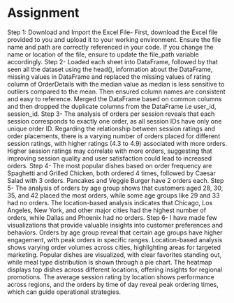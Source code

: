 # Assignment
Step 1: Download and Import the Excel File- First, download the Excel file provided to you and upload it to your working environment. Ensure the file name and path are correctly referenced in your code. If you change the name or location of the file, ensure to update the file_path variable accordingly.
Step 2- Loaded each sheet into DataFrame, followed by that seen all the dataset using the head(), information about the DataFrame, missing values in DataFrame and replaced the missing values of rating column of OrderDetails with the median value as median is less sensitive to outliers compared to the mean. Then ensured column names are consistent and easy to reference. Merged the DataFrame based on common columns and then dropped the duplicate columns from the DataFrame i.e user_id, session_id.
Step 3- The analysis of orders per session reveals that each session corresponds to exactly one order, as all session IDs have only one unique order ID. Regarding the relationship between session ratings and order placements, there is a varying number of orders placed for different session ratings, with higher ratings (4.3 to 4.9) associated with more orders. Higher session ratings may correlate with more orders, suggesting that improving session quality and user satisfaction could lead to increased orders.
Step 4- The most popular dishes based on order frequency are Spaghetti and Grilled Chicken, both ordered 4 times, followed by Caesar Salad with 3 orders. Pancakes and Veggie Burger have 2 orders each.
Step 5- The analysis of orders by age group shows that customers aged 28, 30, 35, and 42 placed the most orders, while some age groups like 29 and 33 had no orders. The location-based analysis indicates that Chicago, Los Angeles, New York, and other major cities had the highest number of orders, while Dallas and Phoenix had no orders.
Step 6- I have made few visualizations that provide valuable insights into customer preferences and behaviors. Orders by age group reveal that certain age groups have higher engagement, with peak orders in specific ranges. Location-based analysis shows varying order volumes across cities, highlighting areas for targeted marketing. Popular dishes are visualized, with clear favorites standing out, while meal type distribution is shown through a pie chart. The heatmap displays top dishes across different locations, offering insights for regional promotions. The average session rating by location shows performance across regions, and the orders by time of day reveal peak ordering times, which can guide operational strategies.
